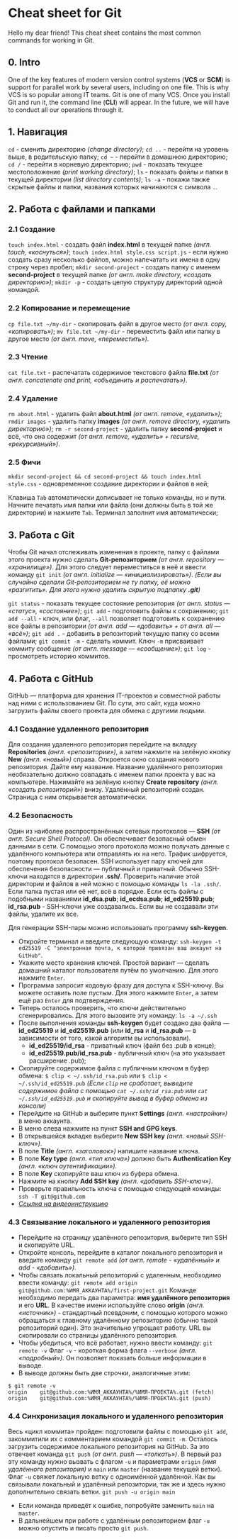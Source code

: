 # Cheat sheet for Git 
Hello my dear friend! 
This cheat sheet contains the most common commands for working in Git.

## 0. Intro
One of the key features of modern version control systems (**VCS** or **SCM**) is support for parallel work by several users, including on one file. This is why VCS is so popular among IT teams.
Git is one of many VCS.
Once you install Git and run it, the command line (**CLI**) will appear. In the future, we will have to conduct all our operations through it.

## 1. Навигация
`cd` - сменить директорию *(change directory)*;
`cd ..` - перейти на уровень выше, в родительскую папку;
`cd ~` - перейти в домашнюю директорию;
`cd /` - перейти в корневую директорию;
`pwd` - показать текущее местоположение *(print working directory)*;
`ls` - показать файлы и папки в текущей директории *(list directory contents)*;
`ls -a` - покажи также скрытые файлы и папки, названия которых начинаются с символа `.`.

## 2. Работа с файлами и папками

### 2.1 Создание
`touch index.html` - создать файл **index.html** в текущей папке *(англ. touch, «коснуться»)*;
`touch index.html style.css script.js` - если нужно создать сразу несколько файлов, можно напечатать их имена в одну строку через пробел;
`mkdir second-project` - создать папку с именем **second-project** в текущей папке *(от англ. make directory, «создать директорию»)*;
`mkdir -p` - создать целую структуру директорий одной командой.

### 2.2 Копирование и перемещение
`cp file.txt ~/my-dir` - скопировать файл в другое место *(от англ. copy, «копировать»)*;
`mv file.txt ~/my-dir` - переместить файл или папку в другое место *(от англ. move, «переместить»)*.

### 2.3 Чтение
`cat file.txt` - распечатать содержимое текстового файла **file.txt** *(от англ. concatenate and print, «объединить и распечатать»)*.

### 2.4 Удаление
`rm about.html` - удалить файл **about.html** *(от англ. remove, «удалить»)*;
`rmdir images` - удалить папку **images** *(от англ. remove directory, «удалить директорию»)*;
`rm -r second-project` - удалить папку **second-project** и всё, что она содержит *(от англ. remove, «удалить» + recursive, «рекурсивный»)*.

### 2.5 Фичи
`mkdir second-project && cd second-project && touch index.html style.css` - одновременное создание директории и файлов в ней;

Клавиша `Tab` автоматически дописывает не только команды, но и пути. Начните печатать имя папки или файла (они должны быть в той же директории) и нажмите `Tab`. Терминал заполнит имя автоматически;

## 3. Работа с Git
Чтобы Git начал отслеживать изменения в проекте, папку с файлами этого проекта нужно сделать **Git-репозиторием** *(от англ. repository — «хранилище»)*. Для этого следует переместиться в неё и ввести команду `git init` *(от англ. initialize — «инициализировать»)*.
*(Если вы случайно сделали Git-репозиторием не ту папку, её можно «разгитить». Для этого нужно удалить скрытую подпапку **.git**)*

`git status` - показать текущее состояние репозитория *(от англ. status — «статус», «состояние»)*;
`git add` - подготовить файлы к сохранению;
`git add --all` - ключ, или флаг, `--all` позволяет подготовить к сохранению все файлы в репозитории *(от англ. add — «добавить» + от англ. all — «всё»)*;
`git add .` - добавить в репозиторий текущую папку со всеми файлами;
`git commit -m` - cделать коммит. Ключ `-m` присваивает коммиту сообщение *(от англ. message — «сообщение»)*;
`git log` - просмотреть историю коммитов.

## 4. Работа с GitHub
GitHub — платформа для хранения IT-проектов и совместной работы над ними с использованием Git. По сути, это сайт, куда можно загрузить файлы своего проекта для обмена с другими людьми.

### 4.1 Создание удаленного репозитория
Для создания удаленного репозитория перейдите на вкладку  **Repositories** *(англ. «репозитории»)*, а затем нажмите на зелёную кнопку **New** *(англ. «новый»)* справа.
Откроется окно создания нового репозитория. Дайте ему название. Название удалённого репозитория необязательно должно совпадать с именем папки проекта у вас на компьютере.
Нажимайте на зелёную кнопку **Create repository** *(англ. «создать репозиторий»)* внизу.
Удалённый репозиторий создан. Страница с ним открывается автоматически. 

### 4.2 Безопасность
Один из наиболее распространённых сетевых протоколов — **SSH** *(от англ. Secure Shell Protocol)*. Он обеспечивает безопасный обмен данными в сети. С помощью этого протокола можно получать данные с удалённого компьютера или отправлять их на него. Трафик шифруется, поэтому протокол безопасен.
SSH использует пару ключей для обеспечения безопасности — публичный и приватный.
Обычно SSH-ключи находятся в директории **.ssh/**. Проверить наличие этой директории и файлов в ней можно с помощью команды `ls -la .ssh/`.
Если папка пустая или её нет, всё в порядке. 
Если есть файлы с подобными названиями **id_dsa.pub**; **id_ecdsa.pub**; **id_ed25519.pub**; **id_rsa.pub** - SSH-ключи уже создавались. Если вы не создавали эти файлы, удалите их все.

Для генерации SSH-пары можно использовать программу **ssh-keygen**.

 * Откройте терминал и введите следующую команду: `ssh-keygen -t ed25519 -C "электронная почта, к которой привязан ваш аккаунт на GitHub"`.
 * Укажите место хранения ключей. Простой вариант — сделать домашний каталог пользователя путём по умолчанию. Для этого нажмите `Enter`.
 * Программа запросит кодовую фразу для доступа к SSH-ключу. Вы можете оставить поле пустым. Для этого нажмите `Enter`, а затем ещё раз `Enter` для подтверждения.
 * Теперь осталось проверить, что ключи действительно сгенерировались. Для этого вызовите эту команду:
`ls -a ~/.ssh`
 * После выполнения команды **ssh-keygen** будет создано два файла — **id_ed25519** и **id_ed25519.pub** (или **id_rsa** и **id_rsa.pub** — в зависимости от того, какой алгоритм вы использовали).
   * **id_ed25519/id_rsa** - приватный ключ (файл без .pub в конце);
   * **id_ed25519.pub/id_rsa.pub** - публичный ключ (на это указывает расширение .pub);
 * Скопируйте содержимое файла с публичным ключом в буфер обмена:
`$ clip < ~/.ssh/id_rsa.pub` или `$ clip < ~/.ssh/id_ed25519.pub`
*(Если `clip` не сработает, выведите содержимое файла с помощью `cat ~/.ssh/id_rsa.pub` или `cat ~/.ssh/id_ed25519.pub` и скопируйте вывод в буфер обмена из консоли)*
 * Перейдите на GitHub и выберите пункт **Settings** *(англ. «настройки»)* в меню аккаунта.
 * В меню слева нажмите на пункт **SSH and GPG keys**.
 * В открывшейся вкладке выберите **New SSH key** *(англ. «новый SSH-ключ»)*.
 * В поле **Title** *(англ. «заголовок»)* напишите название ключа.
 * В поле **Key type** *(англ. «тип ключа»)* должно быть **Authentication Key** *(англ. «ключ аутентификации»)*.
 * В поле **Key** скопируйте ваш ключ из буфера обмена.
 * Нажмите на кнопку **Add SSH key** *(англ. «добавить SSH-ключ»)*.
 * Проверьте правильность ключа с помощью следующей команды: `ssh -T git@github.com`
 * *[Ссылка на видеоинструкцию](https://code.s3.yandex.net/git_Basic/SSH_Screencast.mp4)*

### 4.3 Cвязывание локального и удаленного репозитория
 * Перейдите на страницу удалённого репозитория, выберите тип SSH и скопируйте URL.
 * Откройте консоль, перейдите в каталог локального репозитория и введите команду `git remote add` *(от англ. remote - «удалённый» и add - «добавить»)*.
 * Чтобы связать локальный репозиторий с удаленным, необходимо ввести команду: `git remote add origin git@github.com:%ИМЯ_АККАУНТА%/first-project.git` 
Команде необходимо передать два параметра: **имя удалённого репозитория** и его **URL**. В качестве имени используйте слово **origin** *(англ. «источник»)* - стандартный псевдоним, с помощью которого можно обращаться к главному удалённому репозиторию (обычно такой репозиторий один). Это значительно упрощает работу. URL вы скопировали со страницы удалённого репозитория.
 * Чтобы убедиться, что всё работает, нужно ввести команду: `git remote -v`
Флаг `-v` - короткая форма флага `--verbose` *(англ. «подробный»)*. Он позволяет показать больше информации в выводе.
 * В выводе должны быть две строчки, аналогичные этим:
```
$ git remote -v
origin    git@github.com:%ИМЯ_АККАУНТА%/%ИМЯ-ПРОЕКТА%.git (fetch)
origin    git@github.com:%ИМЯ_АККАУНТА%/%ИМЯ-ПРОЕКТА%.git (push)
```

### 4.4 Синхронизация локального и удаленного репозитория
Весь «цикл коммита» пройден: подготовили файлы с помощью `git add`, закоммитили их с комментарием командой `git commit -m`. Осталось загрузить содержимое локального репозитория на GitHub. За это отвечает команда `git push` *(от англ. push — «толкать»)*.
В первый раз эту команду нужно вызвать с флагом `-u` и параметрами `origin` *(имя удалённого репозитория)* и `main` или `master` (название текущей ветки). Флаг `-u` свяжет локальную ветку с одноимённой удалённой. Как вы связывали локальный и удалённый репозитории, так же и здесь нужно дополнительно связать ветки.
`git push -u origin main` 

* Если команда приведёт к ошибке, попробуйте заменить `main` на `master`.
* В дальнейшем при работе с удалённым репозиторием флаг `-u` можно опустить и писать просто `git push`.
